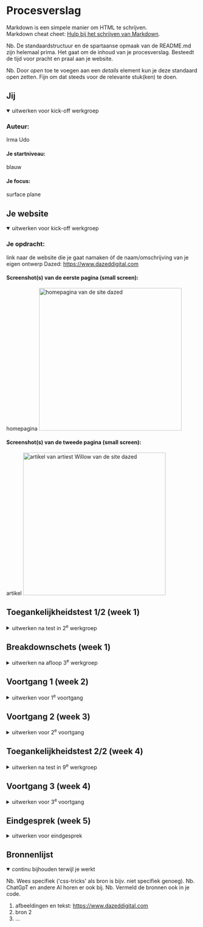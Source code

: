 # Procesverslag
Markdown is een simpele manier om HTML te schrijven.  
Markdown cheat cheet: [Hulp bij het schrijven van Markdown](https://github.com/adam-p/markdown-here/wiki/Markdown-Cheatsheet).

Nb. De standaardstructuur en de spartaanse opmaak van de README.md zijn helemaal prima. Het gaat om de inhoud van je procesverslag. Besteedt de tijd voor pracht en praal aan je website.

Nb. Door *open* toe te voegen aan een *details* element kun je deze standaard open zetten. Fijn om dat steeds voor de relevante stuk(ken) te doen.





## Jij

<details open>
  <summary>uitwerken voor kick-off werkgroep</summary>

  ### Auteur:
  Irma Udo

  #### Je startniveau:
  blauw

  #### Je focus:
  surface plane
 
</details>





## Je website

<details open>
  <summary>uitwerken voor kick-off werkgroep</summary>

  ### Je opdracht:
  link naar de website die je gaat namaken óf de naam/omschrijving van je eigen ontwerp
  Dazed: https://www.dazeddigital.com

  #### Screenshot(s) van de eerste pagina (small screen): 
  homepagina 
  <img src="readme-images/homepageScreenshot.png" width="375px" alt="homepagina van de site dazed">

  #### Screenshot(s) van de tweede pagina (small screen):
  artikel
  <img src="readme-images/articleWillow.png" width="375px" alt="artikel van artiest Willow van de site dazed">
 
</details>



## Toegankelijkheidstest 1/2 (week 1)

<details>
  <summary>uitwerken na test in 2<sup>e</sup> werkgroep</summary>

  ### Bevindingen
  Lijst met je bevindingen die in de test naar voren kwamen:

aantekeningen voor testen screenreader van dazed:

- herhaald alles de hele tijd. Bv de link wordt de hele tijd herhaald.
- Tekst kan beschreven worden in een andere taal.
- Niet alle afbeeldingen hebben eigen alt. Sommige worden benoemd met cijfers.
- De tekst wordt in het Nederlands uitgesproken, wanneer het engels is. Waardoor het heel apart klinkt.
- Wanneer je op een foto met een beschrijving komt, zegt hij alleen een zin en niet de hele tekst. Waardoor je elke keer omhoog of naar beneden moet klikken om alle tekst te horen. En je krijgt niet te horen dat je op de beschrijving kan klikken
</details>



## Breakdownschets (week 1)

<details>
  <summary>uitwerken na afloop 3<sup>e</sup> werkgroep</summary>

  ### de hele pagina: 
  <img src="readme-images/breakdownschetsFullPage.jpg" width="375px" alt="breakdown van de hele pagina">

  ### dynamisch deel (bijv menu): 
  <img src="readme-images/dummy-plaatje.jpg" width="375px" alt="breakdown van een dynamisch deel">

  ### wellicht nog een dynamisch deel (bijv filter): 
  <img src="readme-images/dummy-plaatje.jpg" width="375px" alt="breakdown van nog een dynamisch deel">

</details>





## Voortgang 1 (week 2)

<details>
  <summary>uitwerken voor 1<sup>e</sup> voortgang</summary>

  ### Stand van zaken
  hier dit ging goed & dit was lastig (neem ook screenshots op van delen van je website en code)
  
  Het html opzetten ging vrij goed. Toen ik eenmaal begon had ik al best snel mijn html af, omdat het vooral kopiëren en plakken is van afbeeldingen en tekst van de site. Ook ging de basis van mijn css goed. Alleen waar ik even weer moest nadenken hoe het moest, was bij flexbox. Bv mijn navigatiebar, daarvan was ik vergeten hoe dat moest maar uiteindelijk is het wel gelukt. 
  
  Wat alleen nog niet gelukt is is mijn column met buttons. Deze komen nog niet mooi onder/naast elkaar te staan. 

  ### Agenda voor meeting
  samen met je groepje opstellen

  | student 1      | student 2          | student 3    | student 4        |
  | ---            | ---                | ---          | ---              |
  | dit bespreken  | en dit             | en ik dit    | en dan ik dat    |
  | en dat ook nog | dit als er tijd is | nog een punt | dit wil ik zeker |
  | ...            | ...                | ...          | ...              |

  vragen:

  - Hoe maak ik een verticale lijn

  - hoe zorg ik ervoor dat als je op een button klikt er nieuwe artikelen tevoorschijn komen.

  - Moeten de buttons in het paarse vlak in in li of alleen button. En kan dit makkelijker in mijn code worden gezet.

  - Moet echt alle tekst en articles in mijn site?

  ### Verslag van meeting
  hier na afloop snel de uitkomsten van de meeting vastleggen

  - Alle artikelen met een titel bovenaan kan je in een section zetten. Hierbij heb je uiteindelijk allemaal sections. 
  - de buttons bij het paarse vlak kunnen in een ul en hoeven geen li item
  - read more button geeft iets van 2 meer artikelen. Dit is te doen door ze in html te zetten maar in js te laten verdwijnen en alleen tevoorschijn te laten komen als er op de button wordt geklikt.
  - Niet alle tekst en artikelen hoeven op de site. Kies er gewoon een paar max 6 bv.
  - 2e pagina kan beter een andere kiezen. Omdat deze niet speciaal genoeg is en daardoor niet de criteria gaat voldoen.
  - classes verwijderen en daarvan met de sections/articles werken

</details>





## Voortgang 2 (week 3)

<details>
  <summary>uitwerken voor 2<sup>e</sup> voortgang</summary>

  ### Stand van zaken
  hier dit ging goed & dit was lastig (neem ook screenshots op van delen van je website en code)
  Ik heb ervoor gekozen om een andere 2e pagina uit te werken, omdat ook uit de feedbacksessie van vorige week uitkwam dat mijn 2e pagina te veel leek op min homepagina waardoor het te eenvoudig is. Daaro ga ik nu de Dazed100 pagina uitwerken. Hiervoor heb ik tot nu toe een video, content en youtube video erin gezet. Verder ben ik een beetje bezig geweest met de css en dus de vormgeving, maar die is nog niet zoals ik wil. 

  Maar vooral ben ik deze week bezig geweest met de homepage. Hier heb ik nu alle content en  zowat alle vormgeving (css) af. Alleen nog een paar kleine dingen die niet helemaal willen werken en ik moet nog een oplossing zien te verzinnen van de classes die ik nu gebruik. 

  ### Agenda voor meeting
  samen met je groepje opstellen

  | student 1      | student 2          | student 3    | student 4        |
  | ---            | ---                | ---          | ---              |
  | dit bespreken  | en dit             | en ik dit    | en dan ik dat    |
  | en dat ook nog | dit als er tijd is | nog een punt | dit wil ik zeker |
  | ...            | ...                | ...          | ...              |

  vragen:
  - Mijn scrollbar werkt soms wel en soms niet, hoe zorg ik ervoor dat dit wel de hele tijd werkt?
  - Het font wilt het niet doen, hoe werkt het wel?
  - Hoe kan ik de classes verminderen?



  ### Verslag van meeting
  hier na afloop snel de uitkomsten van de meeting vastleggen

  - font via de opdracht die is gegeven  proberen in css te zetten. Als dit echt niet lukt, dan om hulp vragen. (te vinden in week 1, werkgroep 1 over typografie).
  - De benamingen van de classes anders benoemen (engels of nederlands & ook duidelijkere namen geven, want is nu soms nog onduidelijk).
  - Classes zo min mogelijk gebruiken, doormiddel van nth-of-type, nth-of-child etc.
  - Scrollbar kan zijn dat het niet werkt, omdat het op de hele pagina geconnect staat en niet op het element.
  


</details>





## Toegankelijkheidstest 2/2 (week 4)

<details>
  <summary>uitwerken na test in 9<sup>e</sup> werkgroep</summary>

  ### Bevindingen
  Lijst met je bevindingen die in de test naar voren kwamen (geef ook aan wat er verbeterd is):
  - Niet genoeg informatie over images, zegt screenreader (later geeft de screenreader dit niet meer aan)
  - De svgs worden genoemd als afbeeldingen en hebben geen alt-tekst. Ik moet dus nog bij mijn svgs alt toevoegen.
  - Kan niet op knop klikken, krijgt alleen te horen dat je erop kan klikken als je ook daadwerkelijk op de button klikt en niet als je eroverheen scrolt. 
  - De screenreader skipt de video die je in het begin ziet op de 2e pagina. Hij noemt het niet op.
  - Je krijgt een alt tekst van de video te horen en kan de link openen doormiddel van control, option en spatie.
  - Alle images hebben een alt-tekst en worden ook door de screenreader benoemd.










</details>





## Voortgang 3 (week 4)

<details>
  <summary>uitwerken voor 3<sup>e</sup> voortgang</summary>

  ### Stand van zaken
  hier dit ging goed & dit was lastig (neem ook screenshots op van delen van je website en code)
  Ik was erg bang voor het javascripten, maar het viel best mee. Ik moet even inkomen, maar daarna begreep ik het weer en ging het ook wel. Alleen had ik wel moeite met het carousel te maken en dat er bij elke button een andere achtergrondkleur kwam met ook andere artikel carousellen. 

  Wat alleen nu nog niet gelukt is is de hamburgermenu en zoekbar. Het komt wel naar voorschijn, maar alleen maar vanaf een kant en niet op het hele scherm. 


  ### Agenda voor meeting
  samen met je groepje opstellen

  | student 1      | student 2          | student 3    | student 4        |
  | ---            | ---                | ---          | ---              |
  | dit bespreken  | en dit             | en ik dit    | en dan ik dat    |
  | en dat ook nog | dit als er tijd is | nog een punt | dit wil ik zeker |
  | ...            | ...                | ...          | ...              |

  vragen:
  - Caroussel. Hoe zorg ik ervoor dat tijdens het scrollen bij de linkerkant hetzelfde bljft?
  - Niet alle svgs willen werken wanneer je op de dark-mode button klikt. Ze veranderen dan niet van kleur, hoe zorg ik ervoor dat dit wel gebeurd?
  - Het font doet het niet als ik hem online zet, maar wel als ik hem via visual code live zet. 


  ### Verslag van meeting
  hier na afloop snel de uitkomsten van de meeting vastleggen

  - punt 1
  - punt 2
  - nog een punt
  - ...

</details>





## Eindgesprek (week 5)

<details>
  <summary>uitwerken voor eindgesprek</summary>

  ### Je uitkomst - karakteristiek screenshots:
  <img src="readme-images/dummy-plaatje.jpg" width="375px" alt="uitomst opdracht 1">


  ### Dit ging goed/Heb ik geleerd: 
  Korte omschrijving met plaatjes

  <img src="readme-images/dummy-plaatje.jpg" width="375px" alt="top">


  ### Dit was lastig/Is niet gelukt:
  Korte omschrijving met plaatjes

  <img src="readme-images/dummy-plaatje.jpg" width="375px" alt="bummer">
</details>





## Bronnenlijst

<details open>
  <summary>continu bijhouden terwijl je werkt</summary>

  Nb. Wees specifiek ('css-tricks' als bron is bijv. niet specifiek genoeg). 
  Nb. ChatGpT en andere AI horen er ook bij.
  Nb. Vermeld de bronnen ook in je code.

  1. afbeeldingen en tekst: https://www.dazeddigital.com
  2. bron 2
  3. ...

</details>
